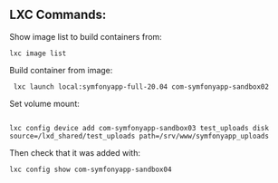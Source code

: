 ## LXC Commands:



Show image list to build containers from:
```
lxc image list

```


Build container from image:
```
 lxc launch local:symfonyapp-full-20.04 com-symfonyapp-sandbox02
```



Set volume mount:
```

lxc config device add com-symfonyapp-sandbox03 test_uploads disk source=/lxd_shared/test_uploads path=/srv/www/symfonyapp_uploads

```

Then check that it was added with:

```
lxc config show com-symfonyapp-sandbox04

```
